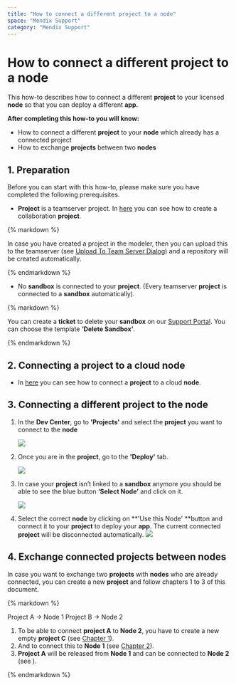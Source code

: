 ```yaml
---
title: "How to connect a different project to a node"
space: "Mendix Support"
category: "Mendix Support"
---
```

# How to connect a different project to a node

This how-to describes how to connect a different **project** to your licensed **node** so that you can deploy a different **app.**

**After completing this how-to you will know:**

*   How to connect a different **project** to your **node** which already has a connected project
*   How to exchange **projects** between two **nodes**

## 1. Preparation

Before you can start with this how-to, please make sure you have completed the following prerequisites.

*   **Project** is a teamserver project. In [here](/howto6/Create+and+Deploy+Your+First+App) you can see how to create a collaboration **project**.

<div class="alert alert-info">{% markdown %}

In case you have created a project in the modeler, then you can upload this to the teamserver (see [Upload To Team Server Dialog](/refguide6/Upload+To+Team+Server+Dialog)) and a repository will be created automatically.

{% endmarkdown %}</div>

*   No **sandbox** is connected to your **project**. (Every teamserver **project** is connected to a **sandbox** automatically).

<div class="alert alert-info">{% markdown %}

You can create a **ticket** to delete your **sandbox** on our [Support Portal](https://support.mendix.com/). You can choose the template **‘Delete Sandbox’**.

{% endmarkdown %}</div>

## 2\. Connecting a project to a cloud node

*   In [here](/mendixcloud/Deploying+to+the+cloud) you can see how to connect a **project** to a cloud **node**.

## 3\. Connecting a different project to the node

1.  In the **Dev Center**, go to **'Projects'** and select the **project** you want to connect to the **node** 

    ![](attachments/19202636/19398908.png)
2.  Once you are in the **project**, go to the **'Deploy'** tab.

    ![](attachments/19202636/19398909.png)
3.  In case your **project** isn’t linked to a **sandbox** anymore you should be able to see the blue button **‘Select Node’** and click on it.

    ![](attachments/19202636/19398912.png)
4.  Select the correct **node** by clicking on **'Use this Node' **button and connect it to your **project** to deploy your **app**. The current connected **project** will be disconnected automatically.
    ![](attachments/19202636/19398913.png)

## 4\. Exchange connected projects between nodes

In case you want to exchange two **projects** with **nodes** who are already connected, you can create a new **project** and follow chapters 1 to 3 of this document.

<div class="alert alert-info">{% markdown %}

Project A → Node 1
Project B → Node 2

1.  To be able to connect **project A** to **Node 2**, you have to create a new empty **project C** (see [Chapter 1](How+to+connect+a+different+project+to+a+node)).
2.  And to connect this to **Node 1** (see [Chapter 2](How+to+connect+a+different+project+to+a+node)). 
3.  **Project A** will be released from **Node 1** and can be connected to **Node 2** (see ).

{% endmarkdown %}</div>
